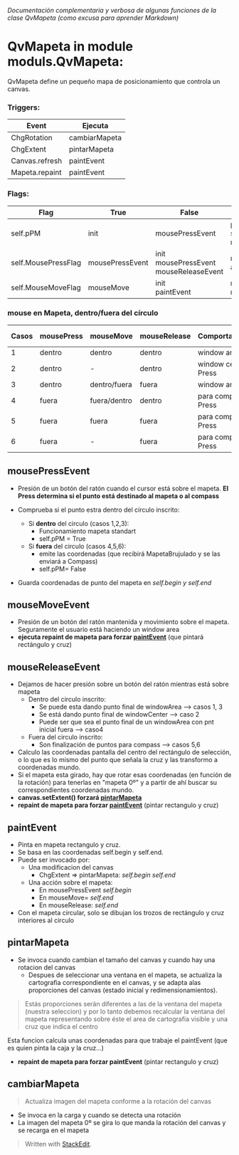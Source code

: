 *Documentación complementaria y verbosa de algunas funciones de la clase QvMapeta 
(como excusa para aprender Markdown)*

# QvMapeta in module moduls.QvMapeta:
QvMapeta define un pequeño mapa de posicionamiento que controla un 
canvas.

### Triggers:
| Event| Ejecuta
-- | -- 
ChgRotation    | cambiarMapeta 
ChgExtent     | pintarMapeta
Canvas.refresh | paintEvent
Mapeta.repaint | paintEvent

### Flags:
 Flag|True|False|Obser.| 
--|--|--|--
self.pPM |init|mousePressEvent|punto sobre mapeta
self.MousePressFlag| mousePressEvent|init <br> mousePressEvent<br>  mouseReleaseEvent | mouse apretado
self.MouseMoveFlag| mouseMove |init<br>paintEvent  | mouse movido




     
### mouse en Mapeta, dentro/fuera del círculo  
Casos|mousePress  |mouseMove  |mouseRelease  |Comportamiento | Destinatario final
--|--|--|--| -- | --
|1| dentro |dentro  |dentro  |window area | mapeta
|2| dentro | -|dentro  |window center el Press |mapeta
|3| dentro |dentro/fuera  |fuera| window area |mapeta
|4| fuera|fuera/dentro  |dentro  | para compass el Press | compass
|5| fuera|fuera|fuera|para compass el Press | compass
|6| fuera|-|fuera|para compass el Press | compass

## mousePressEvent
- Presión de un botón del ratón cuando el cursor está sobre el mapeta. **El Press determina si el punto está destinado al mapeta o al compass**
- Comprueba si el punto estra dentro del círculo inscrito:
	- Si **dentro** del circulo (casos 1,2,3): 
	    - Funcionamiento mapeta standart
	    - self.pPM = True
	- Si **fuera** del circulo (casos 4,5,6):
	  - emite las coordenadas (que recibirá MapetaBrujulado y se las enviará a Compass) 
	  - self.pPM= False
		
- Guarda coordenadas de punto del mapeta en *self.begin y self.end*

  
## mouseMoveEvent
- Presión de un botón del ratón mantenida y movimiento sobre el mapeta. Seguramente el usuario está haciendo un window area
- **ejecuta repaint de mapeta para forzar [paintEvent](#paintEvent)**  (que pintará rectángulo y cruz)

## mouseReleaseEvent
 - Dejamos de hacer presión sobre un botón del ratón mientras está sobre mapeta
	- Dentro del circulo inscrito: 
		- Se puede esta dando punto final de windowArea  -->  casos 1, 3
		- Se está dando punto final de windowCenter --> caso 2
		- Puede ser que sea el punto final de un windowArea con pnt inicial fuera  --> caso4 
	- Fuera del circulo inscrito:
		-  Son finalización de puntos para compass --> casos  5,6
 - Calculo las coordenadas pantalla del centro del rectángulo de selección, o lo que es lo mismo del punto que señala la cruz y las transformo a coordenadas mundo.
 - Si el mapeta esta girado, hay que rotar esas coordenadas (en función de la rotación) para tenerlas en "mapeta 0º" y a partir de ahí buscar su correspondientes coordenadas mundo.
 - **canvas.setExtent() forzará  [pintarMapeta](#pintarMapeta)** 
 - **repaint de mapeta para forzar  [paintEvent](#paintEvent)** (pintar rectangulo y cruz)
    
## paintEvent
- Pinta en mapeta rectangulo y cruz.
- Se basa en las coordenadas self.begin y self.end. 
 - Puede ser invocado por:
	 - Una modificacion del canvas
	      -  ChgExtent => pintarMapeta: *self.begin self.end* 
	 - Una acción sobre el mapeta:
	     -  En mousePressEvent *self.begin*
	     - En mouseMove= *self.end*
	     - En mouseRelease: *self.end*
- Con el mapeta circular, solo se dibujan los trozos de rectángulo y cruz interiores al circulo

## pintarMapeta
- Se invoca cuando cambian el tamaño del canvas y cuando hay una   rotacion del canvas
  -  Despues de seleccionar una ventana en el mapeta, se actualiza   la cartografia correspondiente  en el canvas, y se adapta alas proporciones del canvas (estado inicial y  redimensionamientos).
       
 >Estás proporciones serán diferentes a las de la ventana  del mapeta (nuestra seleccion) y por lo tanto debemos recalcular la ventana del mapeta representando sobre éste el area de cartografia visible y una cruz que indica el centro
  
Esta funcion calcula unas coordenadas para que trabaje el 
paintEvent (que es quien pinta la caja y la cruz...)
- **repaint de mapeta para forzar paintEvent** (pintar rectangulo y cruz)
    
## cambiarMapeta
> Actualiza imagen del mapeta conforme a la rotación del canvas
- Se invoca en la carga y cuando se detecta una rotación
- La imagen del mapeta 0º se gira lo que manda la rotación del canvas y se recarga en el mapeta




> Written with [StackEdit](https://stackedit.io/).
